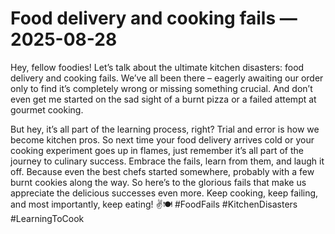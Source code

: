 # Food delivery and cooking fails — 2025-08-28

Hey, fellow foodies! Let’s talk about the ultimate kitchen disasters: food delivery and cooking fails. We’ve all been there – eagerly awaiting our order only to find it’s completely wrong or missing something crucial. And don’t even get me started on the sad sight of a burnt pizza or a failed attempt at gourmet cooking. 

But hey, it’s all part of the learning process, right? Trial and error is how we become kitchen pros. So next time your food delivery arrives cold or your cooking experiment goes up in flames, just remember it’s all part of the journey to culinary success. Embrace the fails, learn from them, and laugh it off. Because even the best chefs started somewhere, probably with a few burnt cookies along the way. So here’s to the glorious fails that make us appreciate the delicious successes even more. Keep cooking, keep failing, and most importantly, keep eating! ✌🍽️ #FoodFails #KitchenDisasters #LearningToCook